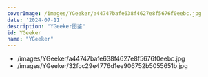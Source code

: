 ```yaml
---
coverImage: /images/YGeeker/a44747bafe638f4627e8f5676f0eebc.jpg
date: '2024-07-11'
description: "YGeeker图鉴"
id: YGeeker
name: "YGeeker"
---
```

- /images/YGeeker/a44747bafe638f4627e8f5676f0eebc.jpg
- /images/YGeeker/32fcc29e4776d1ee906752b5055651b.jpg
